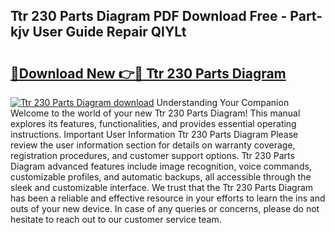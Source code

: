 ## Ttr 230 Parts Diagram PDF Download Free - Part-kjv User Guide Repair QIYLt

# <h2><a href="http://dfj93n.blite.top/?on=Ttr+230+Parts+Diagram">🔗Download New 👉🔴 Ttr 230 Parts Diagram</a></h2>

[![Ttr 230 Parts Diagram download](https://i.imgur.com/lujVjoI.png)](http://dfj93n.blite.top/?on=Ttr+230+Parts+Diagram)
Understanding Your Companion Welcome to the world of your new Ttr 230 Parts Diagram! This manual explores its features, functionalities, and provides essential operating instructions. Important User Information Ttr 230 Parts Diagram Please review the user information section for details on warranty coverage, registration procedures, and customer support options. Ttr 230 Parts Diagram advanced features include image recognition, voice commands, customizable profiles, and automatic backups, all accessible through the sleek and customizable interface. We trust that the Ttr 230 Parts Diagram has been a reliable and effective resource in your efforts to learn the ins and outs of your new device. In case of any queries or concerns, please do not hesitate to reach out to our customer service team.
